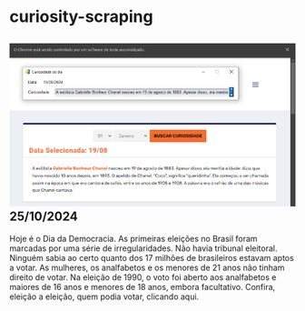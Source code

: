 # curiosity-scraping
![Budget](./execucao.png)
25/10/2024
-
Hoje é o Dia da Democracia. As primeiras eleições no Brasil foram marcadas por uma série de irregularidades. Não havia tribunal eleitoral. Ninguém sabia ao certo quanto dos 17 milhões de brasileiros estavam aptos a votar. As mulheres, os analfabetos e os menores de 21 anos não tinham direito de votar. Na eleição de 1990, o voto foi aberto aos analfabetos e maiores de 16 anos e menores de 18 anos, embora facultativo. Confira, eleição a eleição, quem podia votar, clicando aqui.
